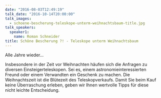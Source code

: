 ```yaml
---
date: "2016-08-03T12:49:19"
talk_date: "2016-10-14T20:00:00"
talk_images:
  - schoene-bescherung-teleskope-unterm-weihnachtsbaum-title.jpg
talk_speakers:
  speaker1:
    name: Roman Schneider
title: Schöne Bescherung ?! - Teleskope unterm Weihnachtsbaum
---
```


Alle Jahre wieder...

Insbesondere in der Zeit vor Weihnachten häufen sich die Anfragen zu diversen Einsteigerteleskopen. Sei es, einem astronomieinteressierten Freund oder einem Verwandten ein Geschenk zu machen. Die Weihnachtszeit ist die Blütezeit des Teleskopverkaufs. Damit Sie beim Kauf keine Überraschung erleben, geben wir Ihnen wertvolle Tipps für diese nicht leichte Entscheidung.
